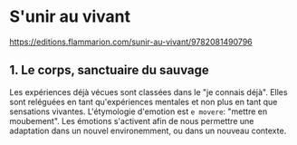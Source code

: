 # S'unir au vivant

https://editions.flammarion.com/sunir-au-vivant/9782081490796

## 1. Le corps, sanctuaire du sauvage

Les expériences déjà vécues sont classées dans le "je connais déjà". Elles sont reléguées en tant qu'expériences mentales et non plus en tant que sensations vivantes. 
L'étymologie d'emotion est `e movere`: "mettre en moubement". Les émotions s'activent afin de nous permettre une adaptation dans un nouvel environemment, ou dans un nouveau contexte.